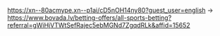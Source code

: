 https://xn--80acmype.xn--p1ai/cD5nOH14ny80?guest_user=english
-> https://www.bovada.lv/betting-offers/all-sports-betting?referral=gWiHjVTWtSefRajec5ebMGNd7ZgqdRLk&affid=15652
